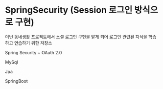 # SpringSecurity (Session 로그인 방식으로 구현)
이번 동네생활 프로젝트에서 소셜 로그인 구현을 맡게 되어 로그인 관련된 지식을 학습하고 연습하기 위한 저장소

Spring Security + OAuth 2.0

MySql

Jpa

SpringBoot

